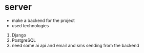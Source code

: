 # server
* make a backend for the project 
* used technologies 
1. Django  
2. PostgreSQL
3. need some ai api and email and sms sending from the backend 
